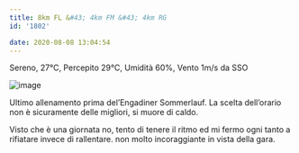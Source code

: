 ```yaml
---
title: 8km FL &#43; 4km FM &#43; 4km RG
id: '1802'

date: 2020-08-08 13:04:54
---
```


Sereno, 27°C, Percepito 29°C, Umidità 60%, Vento 1m/s da SSO

![image](/images/2021/08/IMG_2523_hu745ef20517a9e90e4a9a0defd5ba3ee5_515054_700x0_resize_q75_box.jpg)

Ultimo allenamento prima del’Engadiner Sommerlauf. La scelta dell’orario non è sicuramente delle migliori, si muore di caldo.

Visto che è una giornata no, tento di tenere il ritmo ed mi fermo ogni tanto a rifiatare invece di rallentare. non molto incoraggiante in vista della gara.

<!-- ![image](/images/2021/08/20200808-activity-map_hu8c4844bf74032c93dd665ae1319ae3e0_84628_700x0_resize_box_3.png) -->
